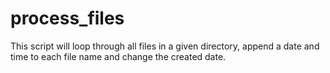 # process_files
 This script will loop through all files in a given directory, append a date and time to each file name and change the created date.
